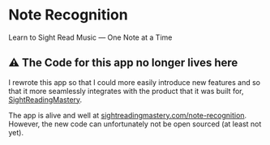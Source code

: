 # Note Recognition #

Learn to Sight Read Music — One Note at a Time

## :warning: The Code for this app no longer lives here ##

I rewrote this app so that I could more easily introduce new features and so that it more seamlessly integrates with the product that it was built for, [SightReadingMastery](https://sightreadingmastery.com/).

The app is alive and well at [sightreadingmastery.com/note-recognition](https://sightreadingmastery.com/note-recognition). However, the new code can unfortunately not be open sourced (at least not yet).
